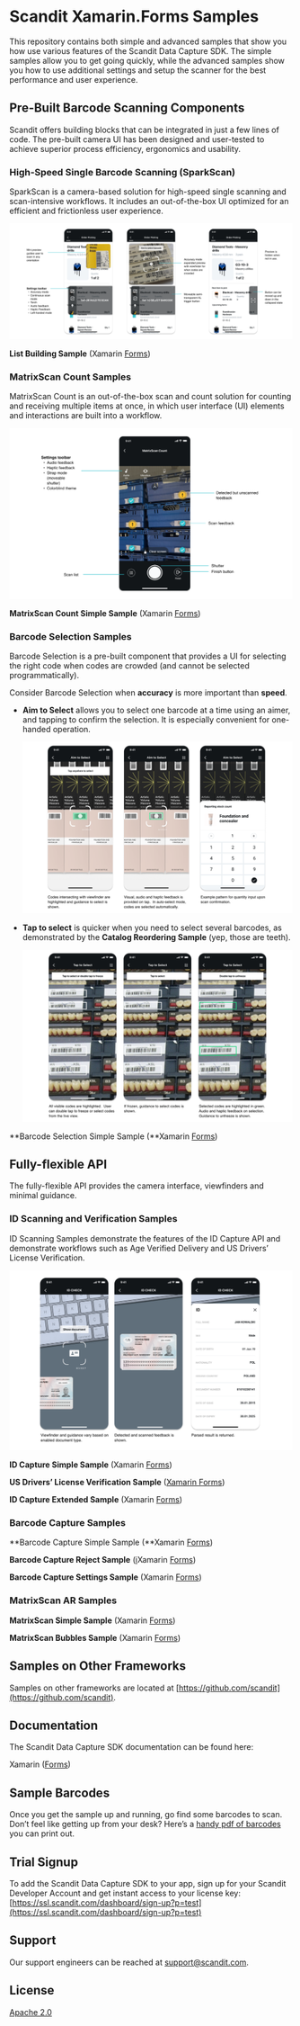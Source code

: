 # Scandit Xamarin.Forms Samples

This repository contains both simple and advanced samples that show you how use various features of the Scandit Data Capture SDK. The simple samples allow you to get going quickly, while the advanced samples show you how to use additional settings and setup the scanner for the best performance and user experience.

## **Pre-Built Barcode Scanning Components**

Scandit offers building blocks that can be integrated in just a few lines of code. The pre-built camera UI has been designed and user-tested to achieve superior process efficiency, ergonomics and usability.

### High-Speed Single Barcode Scanning (**SparkScan)**

SparkScan is a camera-based solution for high-speed single scanning and scan-intensive workflows. It includes an out-of-the-box UI optimized for an efficient and frictionless user experience.

![SparkScan.png](https://github.com/Scandit/.github/blob/main/images/SparkScan.png)

**List Building Sample** (Xamarin [Forms](https://github.com/Scandit/datacapture-xamarin-forms-samples/tree/master/ListBuildingSample))

### MatrixScan Count Samples

MatrixScan Count is an out-of-the-box scan and count solution for counting and receiving multiple items at once, in which user interface (UI) elements and interactions are built into a workflow.

![MSCount.png](https://github.com/Scandit/.github/blob/main/images/MSCount.png)

**MatrixScan Count Simple Sample** (Xamarin [Forms](https://github.com/Scandit/datacapture-xamarin-forms-samples/tree/master/MatrixScanCountSimpleSample/MatrixScanCountSimpleSample))

### Barcode Selection Samples

Barcode Selection is a pre-built component that provides a UI for selecting the right code when codes are crowded (and cannot be selected programmatically).

Consider Barcode Selection when **accuracy** is more important than **speed**.

- **Aim to Select** allows you to select one barcode at a time using an aimer, and tapping to confirm the selection. It is especially convenient for one-handed operation.

  ![AimToSelect.png](https://github.com/Scandit/.github/blob/main/images/AimToSelect.png)


- **Tap to select** is quicker when you need to select several barcodes, as demonstrated by the **Catalog Reordering Sample** (yep, those are teeth).

  ![TapToSelect.png](https://github.com/Scandit/.github/blob/main/images/TapToSelect.png)


**Barcode Selection Simple Sample (**Xamarin [Forms](https://github.com/Scandit/datacapture-xamarin-forms-samples/tree/master/BarcodeSelectionSimpleSample))

## Fully-flexible API

The fully-flexible API provides the camera interface, viewfinders and minimal guidance.

### ID Scanning and Verification Samples

ID Scanning Samples demonstrate the features of the ID Capture API and demonstrate workflows such as Age Verified Delivery and US Drivers’ License Verification.

![IDScanning.png](https://github.com/Scandit/.github/blob/main/images/IDScanning.png)

**ID Capture Simple Sample** (Xamarin [Forms](https://github.com/Scandit/datacapture-xamarin-forms-samples/tree/master/IdCaptureSimpleSample))

**US Drivers’ License Verification Sample** ([Xamarin Forms](https://github.com/Scandit/datacapture-xamarin-forms-samples/tree/master/USDLVerificationSample))

**ID Capture Extended Sample** (Xamarin [Forms](https://github.com/Scandit/datacapture-xamarin-forms-samples/tree/master/IdCaptureExtendedSample))

### Barcode Capture Samples

**Barcode Capture Simple Sample (**Xamarin [Forms](https://github.com/Scandit/datacapture-xamarin-forms-samples/tree/master/BarcodeCaptureSimpleSample))

**Barcode Capture Reject Sample** ([i](https://github.com/Scandit/datacapture-ios-samples/tree/master/BarcodeCaptureRejectSample)Xamarin [Forms](https://github.com/Scandit/datacapture-xamarin-forms-samples/tree/master/BarcodeCaptureRejectSample))

**Barcode Capture Settings Sample** (Xamarin [Forms](https://github.com/Scandit/datacapture-xamarin-forms-samples/tree/master/BarcodeCaptureSettingsSample))

### MatrixScan AR Sam**ples**

**MatrixScan Simple Sample** (Xamarin [Forms](https://github.com/Scandit/datacapture-xamarin-forms-samples/tree/master/MatrixScanSimpleSample))

**MatrixScan Bubbles Sample** (Xamarin [Forms](https://github.com/Scandit/datacapture-xamarin-forms-samples/tree/master/MatrixScanBubblesSample))

## Samples on Other Frameworks

Samples on other frameworks are located at [https://github.com/scandit](https://github.com/scandit).

## Documentation

The Scandit Data Capture SDK documentation can be found here:

Xamarin ([Forms](https://docs.scandit.com/data-capture-sdk/xamarin.forms/index.html))

## Sample Barcodes

Once you get the sample up and running, go find some barcodes to scan. Don’t feel like getting up from your desk? Here’s a [handy pdf of barcodes](https://github.com/Scandit/.github/blob/main/images/PrintTheseBarcodes.pdf) you can print out.

## Trial Signup

To add the Scandit Data Capture SDK to your app, sign up for your Scandit Developer Account  and get instant access to your license key: [https://ssl.scandit.com/dashboard/sign-up?p=test](https://ssl.scandit.com/dashboard/sign-up?p=test)

## Support

Our support engineers can be reached at [support@scandit.com](mailto:support@scandit.com).

## License

[Apache 2.0](http://www.apache.org/licenses/LICENSE-2.0)
